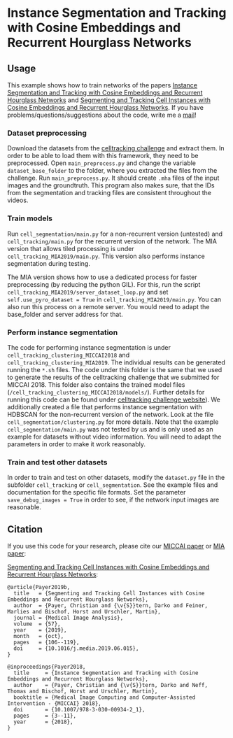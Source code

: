 # Instance Segmentation and Tracking with Cosine Embeddings and Recurrent Hourglass Networks

## Usage
This example shows how to train networks of the papers [Instance Segmentation and Tracking with Cosine Embeddings and Recurrent Hourglass Networks](https://doi.org/10.1007/978-3-030-00934-2_1) and [Segmenting and Tracking Cell Instances with Cosine Embeddings and Recurrent Hourglass Networks](https://doi.org/10.1016/j.media.2019.06.015).
If you have problems/questions/suggestions about the code, write me a [mail](mailto:christian.payer@gmx.net)!

### Dataset preprocessing
Download the datasets from the [celltracking challenge](http://www.celltrackingchallenge.net/) and extract them. In order to be able to load them with this framework, they need to be preprocessed. Open `main_preprocess.py` and change the variable `dataset_base_folder` to the folder, where you extracted the files from the challenge.
Run `main_preprocess.py`. It should create `.mha` files of the input images and the groundtruth. This program also makes sure, that the IDs from the segmentation and tracking files are consistent throughout the videos.

### Train models
Run `cell_segmentation/main.py` for a non-recurrent version (untested) and `cell_tracking/main.py` for the recurrent version of the network.
The MIA version that allows tiled processing is under `cell_tracking_MIA2019/main.py`. This version also performs instance segmentation during testing.

The MIA version shows how to use a dedicated process for faster preprocessing (by reducing the python GIL). For this, run the script `cell_tracking_MIA2019/server_dataset_loop.py` and set `self.use_pyro_dataset = True` in `cell_tracking_MIA2019/main.py`. You can also run this process on a remote server. You would need to adapt the base_folder and server address for that.

### Perform instance segmentation
The code for performing instance segmentation is under `cell_tracking_clustering_MICCAI2018` and  `cell_tracking_clustering_MIA2019`. The individual results can be generated running the `*.sh` files. The code under this folder is the same that we used to generate the results of the celltracking challenge that we submitted for MICCAI 2018. This folder also contains the trained model files (`/cell_tracking_clustering_MICCAI2018/models/`). Further details for running this code can be found under [celltracking challenge website](http://www.celltrackingchallenge.net/participants/TUG-AT/)).
We additionally created a file that performs instance segmentation with HDBSCAN for the non-recurrent version of the network. Look at the file `cell_segmentation/clustering.py` for more details. Note that the example `cell_segmentation/main.py` was not tested by us and is only used as an example for datasets without video information. You will need to adapt the parameters in order to make it work reasonably.

### Train and test other datasets
In order to train and test on other datasets, modify the `dataset.py` file in the subfolder `cell_tracking` or `cell_segmentation`. See the example files and documentation for the specific file formats. Set the parameter `save_debug_images = True` in order to see, if the network input images are reasonable.

## Citation
If you use this code for your research, please cite our [MICCAI paper](https://doi.org/10.1007/978-3-030-00934-2_1) or [MIA paper](https://doi.org/10.1016/j.media.2019.06.015):

[Segmenting and Tracking Cell Instances with Cosine Embeddings and Recurrent Hourglass Networks](https://doi.org/10.1016/j.media.2019.06.015):

```
@article{Payer2019b,
  title   = {Segmenting and Tracking Cell Instances with Cosine Embeddings and Recurrent Hourglass Networks},
  author  = {Payer, Christian and {\v{S}}tern, Darko and Feiner, Marlies and Bischof, Horst and Urschler, Martin},
  journal = {Medical Image Analysis},
  volume  = {57},
  year    = {2019},
  month   = {oct},
  pages   = {106--119},
  doi     = {10.1016/j.media.2019.06.015},
}
```

```
@inproceedings{Payer2018,
  title     = {Instance Segmentation and Tracking with Cosine Embeddings and Recurrent Hourglass Networks},
  author    = {Payer, Christian and {\v{S}}tern, Darko and Neff, Thomas and Bischof, Horst and Urschler, Martin},
  booktitle = {Medical Image Computing and Computer-Assisted Intervention - {MICCAI} 2018},
  doi       = {10.1007/978-3-030-00934-2_1},
  pages     = {3--11},
  year      = {2018},
}
```
